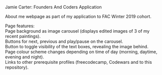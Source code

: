 Jamie Carter: Founders And Coders Application

About me webpage as part of my application to FAC Winter 2019 cohort.

Page features:<br />
Page background as image carousel (displays edited images of 3 of my recent paintings). <br />
Buttons for next, previous and play/pause on the carousel. <br />
Button to toggle visibility of the text boxes, revealing the image behind. <br />
Page colour scheme changes depending on time of day (morning, daytime, evening and night). <br />
Links to other prerequisite profiles (freecodecamp, Codewars and to this repository).

